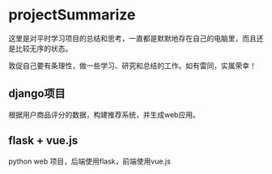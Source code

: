 # projectSummarize

这里是对平时学习项目的总结和思考，一直都是默默地存在自己的电脑里，而且还是比较无序的状态。  

敦促自己要有条理性，做一些学习、研究和总结的工作。如有雷同，实属荣幸！

## django项目

根据用户商品评分的数据，构建推荐系统，并生成web应用。


## flask + vue.js

python web 项目，后端使用flask，前端使用vue.js

